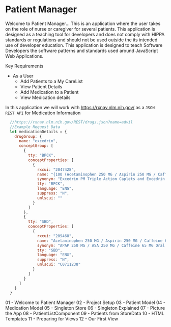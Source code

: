 Patient Manager
===============

Welcome to Patient Manager... This is an application where the user takes on the role of nurse or caregiver for several patients. This application is designed as a teaching tool for developers and does not comply with HIPPA standards or regulations and should not be used outside the its intended use of developer education. This application is designed to teach Software Developers the software patterns and standards used around JavaScript Web Applications.

Key Requirements
- As a User
  - Add Patients to a My CareList
  - View Patient Details
  - Add Medication to a Patient
  - View Medication details

In this application we will work with https://rxnav.nlm.nih.gov/ as a `JSON REST API` for Medication Information

```javascript
  //https://rxnav.nlm.nih.gov/REST/drugs.json?name=advil
  //Example Request Data
  let medicationDetails = {
    drugGroup: {
      name: "excedrin",
      conceptGroup: [
        {
          tty: "BPCK",
          conceptProperties: [
            {
              rxcui: "2047428",
              name: "{100 (Acetaminophen 250 MG / Aspirin 250 MG / Caffeine 65 MG Oral Tablet [Excedrin]) / 24 (Acetaminophen 250 MG / Aspirin 250 MG / Diphenhydramine Citrate 38 MG Oral Tablet [Excedrin PM Triple Action]) } Pack [Excedrin PM Triple Action Caplets and Excedrin Extra Strength Pain Reliever]",
              synonym: "Excedrin PM Triple Action Caplets and Excedrin Extra Strength Pain Reliever Kit",
              tty: "BPCK",
              language: "ENG",
              suppress: "N",
              umlscui: ""
            }
          ]
        },
        {
          tty: "SBD",
          conceptProperties: [
            {
              rxcui: "209468",
              name: "Acetaminophen 250 MG / Aspirin 250 MG / Caffeine 65 MG Oral Tablet [Excedrin]",
              synonym: "APAP 250 MG / ASA 250 MG / Caffeine 65 MG Oral Tablet [Excedrin]",
              tty: "SBD",
              language: "ENG",
              suppress: "N",
              umlscui: "C0711238"
            }
          ]
        }
      ]
    }
  }
```




01 - Welcome to Patient Manager
02 - Project Setup
03 - Patient Model
04 - Medication Model
05 - Singleton Store
06 - Singleton Explained
07 - Picture the App
08 - PatientListComponent
09 - Patients from StoreData
10 - HTML Templates
11 - Preparing for Views
12 - Our First View